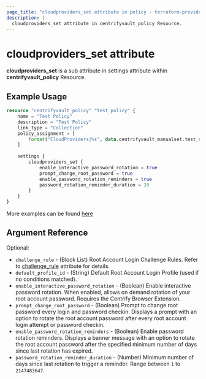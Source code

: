 ```yaml
---
page_title: "cloudproviders_set attribute in policy - terraform-provider-centrify"
description: |-
  cloudproviders_set attribute in centrifyvault_policy Resource.
---
```


# cloudproviders_set attribute

**cloudproviders_set** is a sub attribute in settings attribute within **centrifyvault_policy** Resource.

## Example Usage

```terraform
resource "centrifyvault_policy" "test_policy" {
    name = "Test Policy"
    description = "Test Policy"
    link_type = "Collection"
    policy_assignment = [
        format("CloudProviders|%s", data.centrifyvault_manualset.test_set.id),
    ]
    
    settings {
        cloudproviders_set {
            enable_interactive_password_rotation = true
            prompt_change_root_password = true
            enable_password_rotation_reminders = true
            password_rotation_reminder_duration = 20
        }
    }
}
```

More examples can be found [here](../../examples/centrifyvault_policy/cloudproviders_set.tf)

## Argument Reference

Optional:

- `challenge_rule` - (Block List) Root Account Login Challenge Rules. Refer to [challenge_rule](./attribute_challengerule.md) attribute for details.
- `default_profile_id` - (String) Default Root Account Login Profile (used if no conditions matched).
- `enable_interactive_password_rotation` - (Boolean) Enable interactive password rotation. When enabled, allows on demand rotation of your root account password. Requires the Centrify Browser Extension.
- `prompt_change_root_password` - (Boolean) Prompt to change root password every login and password checkin. Displays a prompt with an option to rotate the root account password after every root account login attempt or password checkin.
- `enable_password_rotation_reminders` - (Boolean) Enable password rotation reminders. Displays a banner message with an option to rotate the root account password after the specified minimum number of days since last rotation has expired.
- `password_rotation_reminder_duration` - (Number) Minimum number of days since last rotation to trigger a reminder. Range between `1` to `2147483647`.
